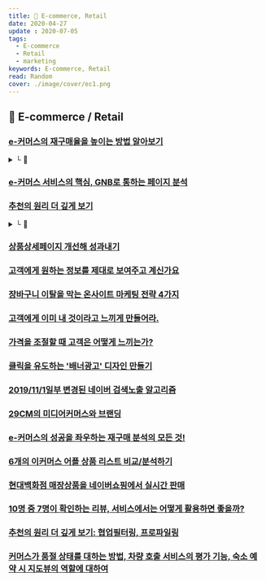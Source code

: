 ```yaml
---
title: 🛒 E-commerce, Retail
date: 2020-04-27
update : 2020-07-05
tags:
  - E-commerce
  - Retail
  - marketing
keywords: E-commerce, Retail
read: Random
cover: ./image/cover/ec1.png
---
```


## 📄 E-commerce / Retail

### [e-커머스의 재구매율을 높이는 방법 알아보기](https://brunch.co.kr/@beusable/189?fbclid=IwAR1Hy2TcBp-4Sy4cMeVX_a7rSv5kbd-cKrOd_sHuz5rdVJ4rFzBVj53B-rM)
<details><summary> └  📝 </summary>

- (+재구매 분석 템플릿 pdf)
- 고객의 최초 구매 시기(전체,상품군별)
- 재구매라고 부를 수 있는 유효 기간 설정
- 재구매 상품군 및 카테고리
- CLV(고객생애가치)
- 고객의 유입 경로와 구매 동기가 무엇이었는지 함께 분석

</details>

### [e-커머스 서비스의 핵심, GNB로 통하는 페이지 분석](https://brunch.co.kr/@beusable/170?fbclid=IwAR1KHWJqhIQRE2T4Y1aXBJQ0EWfpJVRxorpMnxqrADOl3-WDGQk8RMN3GZs)

### [추천의 원리 더 깊게 보기](https://imyeonn.github.io/blog/e-commerce/209/?fbclid=IwAR2nheP4B819OaDMOhUQzzZ1CnKKKeGMBeY9BcYVYY41toY_Y2_b2A5kLY4)
<details><summary> └  📝 </summary>

협업필터링, 프로파일링

</details>

### [상품상세페이지 개선해 성과내기](https://medium.com/styleshare/%EC%83%81%ED%92%88%EC%83%81%EC%84%B8%ED%8E%98%EC%9D%B4%EC%A7%80-%EA%B0%9C%EC%84%A0%ED%95%B4-%EC%84%B1%EA%B3%BC%EB%82%B4%EA%B8%B0-ae9d5cf651c1)

### [고객에게 원하는 정보를 제대로 보여주고 계신가요](https://ditoday.com/%ea%b3%a0%ea%b0%9d%ec%97%90%ea%b2%8c-%ec%9b%90%ed%95%98%eb%8a%94-%ec%a0%95%eb%b3%b4%eb%a5%bc-%ec%a0%9c%eb%8c%80%eb%a1%9c-%eb%b3%b4%ec%97%ac%ec%a3%bc%ea%b3%a0-%ea%b3%84%ec%8b%a0%ea%b0%80%ec%9a%94/)

### [장바구니 이탈을 막는 온사이트 마케팅 전략 4가지](https://www.i-boss.co.kr/ab-74668-1362?utm_medium=social&utm_campaign=media_info&utm_term=jhkim&utm_content=191211_jh_15&ibfs=ZWI6ZY0C&fbclid=IwAR0aalG1q4XKWXfvDhAH8Zu4rXEl6fYd7pErBUxruEChi8OFwx6ydbzbSYs)

### [고객에게 이미 내 것이라고 느끼게 만들어라.](https://brunch.co.kr/@zwang/47)

### [가격을 조절할 때 고객은 어떻게 느끼는가?](https://brunch.co.kr/@zwang/46)

### [클릭을 유도하는 '배너광고' 디자인 만들기](http://www.openads.co.kr/nTrend/article/5322/%ED%81%B4%EB%A6%AD%EC%9D%84-%EC%9C%A0%EB%8F%84%ED%95%98%EB%8A%94-%EB%B0%B0%EB%84%88%EA%B4%91%EA%B3%A0-%EB%94%94%EC%9E%90%EC%9D%B8-%EB%A7%8C%EB%93%A4%EA%B8%B0?fbclid=IwAR2HFBKuyYCiZ0dPWZfrc2itCQ-wezdNPyq3bNmudfAJwQ4vFJpv8mbXigc)

### [2019/11/1일부 변경된 네이버 검색노출 알고리즘](https://www.i-boss.co.kr/ab-6141-42018?utm_medium=social&utm_campaign=media_info&utm_term=jhkim&utm_content=191117_jh_15&ibfs=ZWI6ZY0C)

### [29CM의 미디어커머스와 브랜딩](https://brunch.co.kr/@hyunsoo-kim/40)

### [e-커머스의 성공을 좌우하는 재구매 분석의 모든 것!](https://brunch.co.kr/@beusable/189)

### [6개의 이커머스 어플 상품 리스트 비교/분석하기](https://brunch.co.kr/@wlgp2096/7?utm_source=gaerae.com&utm_campaign=%EA%B0%9C%EB%B0%9C%EC%9E%90%EC%8A%A4%EB%9F%BD%EB%8B%A4&utm_medium=social)

### [현대백화점 매장상품을 네이버쇼핑에서 실시간 판매](https://m.mk.co.kr/news/business/view/2020/03/241964/#)

### [10명 중 7명이 확인하는 리뷰, 서비스에서는 어떻게 활용하면 좋을까?](https://www.mobiinside.co.kr/2020/01/17/servicereview-review/)

### [추천의 원리 더 깊게 보기: 협업필터링, 프로파일링](https://imyeonn.github.io/blog/e-commerce/209/)

### [커머스가 품절 상태를 대하는 방법, 차량 호출 서비스의 평가 기능, 숙소 예약 시 지도뷰의 역할에 대하여](http://icunow.co.kr/mobileapps15/)








